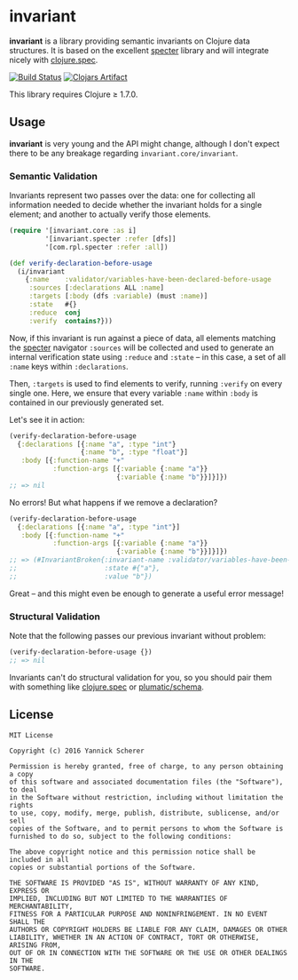 # invariant

__invariant__ is a library providing semantic invariants on Clojure data
structures. It is based on the excellent [specter][specter] library and
will integrate nicely with [clojure.spec][cljspec].

[![Build Status](https://travis-ci.org/xsc/invariant.svg?branch=master)](https://travis-ci.org/xsc/invariant)
[![Clojars Artifact](https://img.shields.io/clojars/v/invariant.svg)](https://clojars.org/invariant)

This library requires Clojure ≥ 1.7.0.

## Usage

__invariant__ is very young and the API might change, although I don't expect
there to be any breakage regarding  `invariant.core/invariant`.

### Semantic Validation

Invariants represent two passes over the data: one for collecting all
information needed to decide whether the invariant holds for a single element;
and another to actually verify those elements.

```clojure
(require '[invariant.core :as i]
         '[invariant.specter :refer [dfs]]
         '[com.rpl.specter :refer :all])

(def verify-declaration-before-usage
  (i/invariant
    {:name    :validator/variables-have-been-declared-before-usage
     :sources [:declarations ALL :name]
     :targets [:body (dfs :variable) (must :name)]
     :state   #{}
     :reduce  conj
     :verify  contains?}))
```

Now, if this invariant is run against a piece of data, all elements matching the
[specter][specter] navigator `:sources` will be collected and used to generate
an internal verification state using `:reduce` and `:state` – in this case, a
set of all `:name` keys within `:declarations`.

Then, `:targets` is used to find elements to verify, running `:verify` on every
single one. Here, we ensure that every variable `:name` within `:body` is
contained in our previously generated set.

Let's see it in action:

```clojure
(verify-declaration-before-usage
  {:declarations [{:name "a", :type "int"}
                  {:name "b", :type "float"}]
   :body [{:function-name "+"
           :function-args [{:variable {:name "a"}}
                           {:variable {:name "b"}}]}]})
;; => nil
```

No errors! But what happens if we remove a declaration?

```clojure
(verify-declaration-before-usage
  {:declarations [{:name "a", :type "int"}]
   :body [{:function-name "+"
           :function-args [{:variable {:name "a"}}
                           {:variable {:name "b"}}]}]})
;; => (#InvariantBroken{:invariant-name :validator/variables-have-been-declared-before-usage,
;;                      :state #{"a"},
;;                      :value "b"})
```

Great – and this might even be enough to generate a useful error message!

### Structural Validation

Note that the following passes our previous invariant without problem:

```clojure
(verify-declaration-before-usage {})
;; => nil
```

Invariants can't do structural validation for you, so you should pair them with
something like [clojure.spec][cljspec] or [plumatic/schema][schema].

[schema]: https://github.com/plumatic/schema
[specter]: https://github.com/nathanmarz/specter
[cljspec]: http://clojure.org/guides/spec

## License

```
MIT License

Copyright (c) 2016 Yannick Scherer

Permission is hereby granted, free of charge, to any person obtaining a copy
of this software and associated documentation files (the "Software"), to deal
in the Software without restriction, including without limitation the rights
to use, copy, modify, merge, publish, distribute, sublicense, and/or sell
copies of the Software, and to permit persons to whom the Software is
furnished to do so, subject to the following conditions:

The above copyright notice and this permission notice shall be included in all
copies or substantial portions of the Software.

THE SOFTWARE IS PROVIDED "AS IS", WITHOUT WARRANTY OF ANY KIND, EXPRESS OR
IMPLIED, INCLUDING BUT NOT LIMITED TO THE WARRANTIES OF MERCHANTABILITY,
FITNESS FOR A PARTICULAR PURPOSE AND NONINFRINGEMENT. IN NO EVENT SHALL THE
AUTHORS OR COPYRIGHT HOLDERS BE LIABLE FOR ANY CLAIM, DAMAGES OR OTHER
LIABILITY, WHETHER IN AN ACTION OF CONTRACT, TORT OR OTHERWISE, ARISING FROM,
OUT OF OR IN CONNECTION WITH THE SOFTWARE OR THE USE OR OTHER DEALINGS IN THE
SOFTWARE.
```
